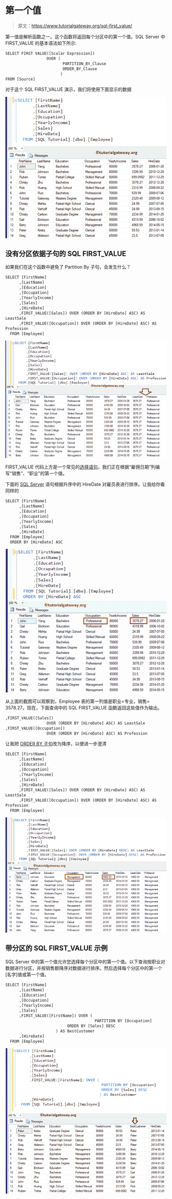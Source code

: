 # 第一个值

> 原文：<https://www.tutorialgateway.org/sql-first_value/>

第一值是解析函数之一。这个函数将返回每个分区中的第一个值。SQL Server 中 FIRST_VALUE 的基本语法如下所示:

```
SELECT FIRST VALUE([Scalar Expression]) 
                  OVER (
                         PARTITION_BY_Clause 
                         ORDER_BY_Clause
                        )
FROM [Source]
```

对于这个 SQL FIRST_VALUE 演示，我们将使用下面显示的数据

![SQL FIRST_VALUE 1](img/f5eb4916b4fe3e85983e4e892dd9a14f.png)

## 没有分区依据子句的 SQL FIRST_VALUE

如果我们在这个函数中避免了 Partition By 子句，会发生什么？

```
SELECT [FirstName]
      ,[LastName]
      ,[Education]
      ,[Occupation]
      ,[YearlyIncome]
      ,[Sales]
      ,[HireDate]
      ,FIRST_VALUE([Sales]) OVER (ORDER BY [HireDate] ASC) AS LeastSale  
      ,FIRST_VALUE([Occupation]) OVER (ORDER BY [HireDate] ASC) AS Profession   
  FROM [Employee]
```

![SQL FIRST_VALUE 2](img/2f4d19c7948382d2b700369bf71024a5.png)

FIRST_VALUE 代码上方是一个常见的[选择语句](https://www.tutorialgateway.org/sql-select-statement/)，我们正在根据“雇佣日期”列编写“销售”、“职业”的第一个值。

下面的 [SQL Server](https://www.tutorialgateway.org/sql/) 语句根据升序中的 HireDate 对雇员表进行排序。让我给你看同样的

```
SELECT [FirstName]
      ,[LastName]
      ,[Education]
      ,[Occupation]
      ,[YearlyIncome]
      ,[Sales]
      ,[HireDate]
  FROM [Employee]
  ORDER BY [HireDate] ASC
```

![SQL FIRST_VALUE 3](img/98c04e85965a3106f711ce75831498b6.png)

从上面的截图可以观察到，Employee 表的第一列值是职业=专业，销售= 3578.27。现在，下面查询中的 SQL FIRST_VALUE 函数返回这些值作为输出。

```
,FIRST_VALUE([Sales]) 
                  OVER (ORDER BY [HireDate] ASC) AS LeastSale  
,FIRST_VALUE([Occupation]) 
                  OVER (ORDER BY [HireDate] ASC) AS Profession
```

让我把 [ORDER BY 子句](https://www.tutorialgateway.org/sql-order-by-clause/)改为降序，以便进一步澄清

```
SELECT [FirstName]
      ,[LastName]
      ,[Education]
      ,[Occupation]
      ,[YearlyIncome]
      ,[Sales]
      ,[HireDate]
      ,FIRST_VALUE([Sales]) OVER (ORDER BY [HireDate] ASC) AS LeastSale  
      ,FIRST_VALUE([Occupation]) OVER (ORDER BY [HireDate] ASC) AS Profession   
  FROM [Employee]
```

![SQL FIRST_VALUE 4](img/c36a4d2ffffde29c04eedbc0fd106d6a.png)

## 带分区的 SQL FIRST_VALUE 示例

SQL Server 中的第一个值允许您选择每个分区中的第一个值。以下查询按职业对数据进行分区，并按销售额降序对数据进行排序。然后选择每个分区中的第一个[名字]值或第一个值。

```
SELECT [FirstName]
      ,[LastName]
      ,[Education]
      ,[Occupation]
      ,[YearlyIncome]
      ,[Sales]
      ,FIRST_VALUE([FirstName]) OVER (
                                       PARTITION BY [Occupation] 
    				       ORDER BY [Sales] DESC
				      ) AS BestCustomer   
      ,[HireDate]
  FROM [Employee]
```

![SQL FIRST_VALUE 5](img/e54b8b190e8ed6550fe81283fba70e2b.png)